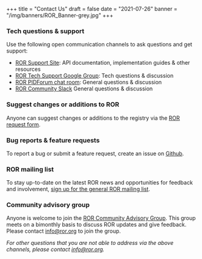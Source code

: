 +++
title = "Contact Us"
draft = false
date = "2021-07-26"
banner = "/img/banners/ROR_Banner-grey.jpg"
+++

### Tech questions & support
Use the following open communication channels to ask questions and get support:

- [ROR Support Site](https://ror.readme.io): API documentation, implementation guides & other resources
- [ROR Tech Support Google Group](https://groups.google.com/a/ror.org/g/ror-api-users): Tech questions & discussion
- [ROR PIDForum chat room](https://www.pidforum.org/c/ror-chat-room/16): General questions & discussion
- [ROR Community Slack](https://tinyurl.com/ror-slack) General questions & discussion

### Suggest changes or additions to ROR

Anyone can suggest changes or additions to the registry via the [ROR request form](https://docs.google.com/forms/d/e/1FAIpQLSdJYaMTCwS7muuTa-B_CnAtCSkKzt19lkirAKG4u7umH9Nosg/viewform).

### Bug reports & feature requests

To report a bug or submit a feature request, create an issue on [Github](https://github.com/ror-community/ror-api/issues).

### ROR mailing list

To stay up-to-date on the latest ROR news and opportunities for feedback and involvement, [sign up for the general ROR mailing list](http://eepurl.com/gjkT9H).

### Community advisory group

Anyone is welcome to join the [ROR Community Advisory Group](https://ror.org/supporters#ror-community-advisors). This group meets on a bimonthly basis to discuss ROR updates and give feedback. Please contact [info@ror.org](mailto:info@ror.org) to join the group.

_For other questions that you are not able to address via the above channels, please contact [info@ror.org](mailto:info@ror.org)._